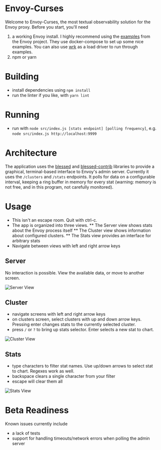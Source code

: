 # Envoy-Curses

Welcome to Envoy-Curses, the most textual observability solution for the Envoy
proxy. Before you start, you'll need

1. a working Envoy install. I highly recommend using
   the
   [examples](https://github.com/envoyproxy/envoy/tree/master/examples/zipkin-tracing) from
   the Envoy project. They use docker-compose to set up some nice examples. You
   can also use [wrk](https://github.com/wg/wrk) as a load driver to run through
   examples.
2. npm or yarn

# Building

* install dependencies using `npm install`
* run the linter if you like, with `yarn lint`

# Running

* run with `node src/index.js [stats endpoint] [polling frequency]`, e.g.
  `node src/index.js http://localhost:9999`
  
# Architecture

The application uses the [blessed](https://github.com/chjj/blessed) and
[blessed-contrib](https://github.com/yaronn/blessed-contrib) libraries to
provide a graphical, terminal-based interface to Envoy's admin server. Currently
it uses the `/clusters` and `/stats` endpoints. It polls for data on a
configurable interval, keeping a ring buffer in memory for every stat (warning:
memory is not free, and in this program, not carefully monitored).

# Usage

* This isn't an escape room. Quit with ctrl-c.
* The app is organized into three views.
** The Server view shows stats about the Envoy process itself
** The Cluster view shows information about configured clusters.
** The Stats view provides an interface for arbitrary stats
* Navigate between views with left and right arrow keys

## Server

No interaction is possible. View the available data, or move to another screen.

![Server View](server-view.png)

## Cluster

* navigate screens with left and right arrow keys
* on clusters screen, select clusters with up and down arrow keys. Pressing
  enter changes stats to the currently selected cluster.
* press `/` or `?` to bring up stats selector. Enter selects a new stat to chart.

![Cluster View](clusters-view.png)

## Stats

* type characters to filter stat names. Use up/down arrows to select stat to
  chart. Regexes work as well.
* backspace clears a single character from your filter
* escape will clear them all

![Stats View](stats-view.png)
  
# Beta Readiness

Known issues currently include

* a lack of tests
* support for handling timeouts/network errors when polling the admin server

